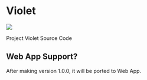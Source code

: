 # Violet 

![](logopic.PNG)

Project Violet Source Code

## Web App Support?

After making version 1.0.0, it will be ported to Web App.